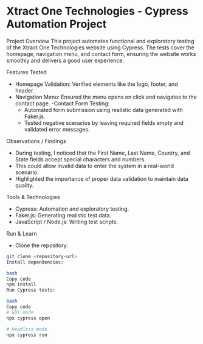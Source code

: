 # Xtract One Technologies - Cypress Automation Project

 Project Overview
This project automates functional and exploratory testing of the Xtract One Technologies website using Cypress. The tests cover the homepage, navigation menu, and contact form, ensuring the website works smoothly and delivers a good user experience.

 Features Tested
- Homepage Validation: Verified elements like the logo, footer, and header.
- Navigation Menu: Ensured the menu opens on click and navigates to the contact page.
-Contact Form Testing:
  - Automated form submission using realistic data generated with Faker.js.
  - Tested negative scenarios by leaving required fields empty and validated error messages.



 Observations / Findings
- During testing, I noticed that the First Name, Last Name, Country, and State fields accept special characters and numbers.
- This could allow invalid data to enter the system in a real-world scenario.
- Highlighted the importance of proper data validation to maintain data quality.



 Tools & Technologies
- Cypress: Automation and exploratory testing.
- Faker.js: Generating realistic test data.
- JavaScript / Node.js: Writing test scripts.



 Run & Learn
- Clone the repository:
```bash
git clone <repository-url>
Install dependencies:

bash
Copy code
npm install
Run Cypress tests:

bash
Copy code
# GUI mode
npx cypress open

# Headless mode
npx cypress run


